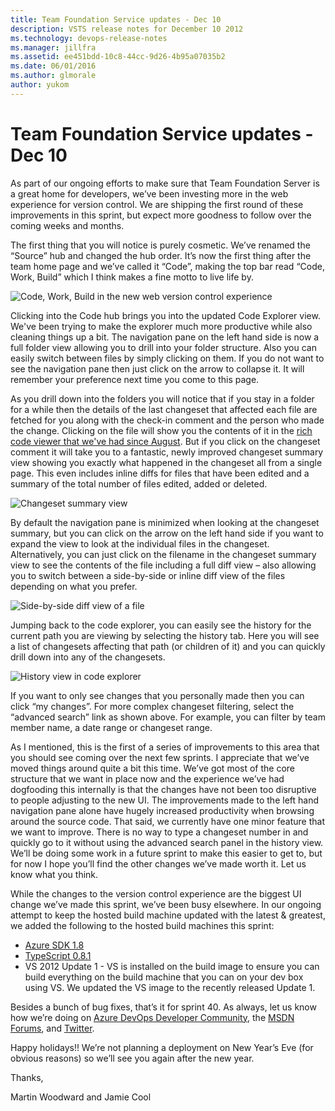 ```yaml
---
title: Team Foundation Service updates - Dec 10
description: VSTS release notes for December 10 2012
ms.technology: devops-release-notes
ms.manager: jillfra
ms.assetid: ee451bdd-10c8-44cc-9d26-4b95a07035b2
ms.date: 06/01/2016
ms.author: glmorale
author: yukom
---
```


# Team Foundation Service updates - Dec 10

As part of our ongoing efforts to make sure that Team Foundation Server is a great home for developers, we’ve been investing more in the web experience for version control. We are shipping the first round of these improvements in this sprint, but expect more goodness to follow over the coming weeks and months.

The first thing that you will notice is purely cosmetic. We’ve renamed the “Source” hub and changed the hub order. It’s now the first thing after the team home page and we’ve called it “Code”, making the top bar read “Code, Work, Build” which I think makes a fine motto to live life by.

![Code, Work, Build in the new web version control experience](media/12_10_01.png)

Clicking into the Code hub brings you into the updated Code Explorer view. We've been trying to make the explorer much more productive while also cleaning things up a bit. The navigation pane on the left hand side is now a full folder view allowing you to drill into your folder structure. Also you can easily switch between files by simply clicking on them. If you do not want to see the navigation pane then just click on the arrow to collapse it. It will remember your preference next time you come to this page.

As you drill down into the folders you will notice that if you stay in a folder for a while then the details of the last changeset that affected each file are fetched for you along with the check-in comment and the person who made the change. Clicking on the file will show you the contents of it in the [rich code viewer that we've had since August](aug-27-team-services.md). But if you click on the changeset comment it will take you to a fantastic, newly improved changeset summary view showing you exactly what happened in the changeset all from a single page. This even includes inline diffs for files that have been edited and a summary of the total number of files edited, added or deleted.

![Changeset summary view](media/12_10_02.png)

By default the navigation pane is minimized when looking at the changeset summary, but you can click on the arrow on the left hand side if you want to expand the view to look at the individual files in the changeset. Alternatively, you can just click on the filename in the changeset summary view to see the contents of the file including a full diff view – also allowing you to switch between a side-by-side or inline diff view of the files depending on what you prefer.

![Side-by-side diff view of a file](media/12_10_03.png)

Jumping back to the code explorer, you can easily see the history for the current path you are viewing by selecting the history tab. Here you will see a list of changesets affecting that path (or children of it) and you can quickly drill down into any of the changesets.

![History view in code explorer](media/12_10_04.png)

If you want to only see changes that you personally made then you can click “my changes”. For more complex changeset filtering, select the “advanced search” link as shown above. For example, you can filter by team member name, a date range or changeset range.

As I mentioned, this is the first of a series of improvements to this area that you should see coming over the next few sprints. I appreciate that we’ve moved things around quite a bit this time. We’ve got most of the core structure that we want in place now and the experience we’ve had dogfooding this internally is that the changes have not been too disruptive to people adjusting to the new UI. The improvements made to the left hand navigation pane alone have hugely increased productivity when browsing around the source code. That said, we currently have one minor feature that we want to improve. There is no way to type a changeset number in and quickly go to it without using the advanced search panel in the history view. We’ll be doing some work in a future sprint to make this easier to get to, but for now I hope you’ll find the other changes we’ve made worth it. Let us know what you think.

While the changes to the version control experience are the biggest UI change we’ve made this sprint, we’ve been busy elsewhere. In our ongoing attempt to keep the hosted build machine updated with the latest & greatest, we added the following to the hosted build machines this sprint:

* [Azure SDK 1.8](https://www.windowsazure.com/develop/net/)
* [TypeScript 0.8.1](https://typescript.codeplex.com/)
* VS 2012 Update 1 - VS is installed on the build image to ensure you can build everything on the build machine that you can on your dev box using VS. We updated the VS image to the recently released Update 1.

Besides a bunch of bug fixes, that’s it for sprint 40. As always, let us know how we’re doing on [Azure DevOps Developer Community](https://developercommunity.visualstudio.com/spaces/21/index.html), the [MSDN Forums](https://social.msdn.microsoft.com/Forums/TFService/threads), and [Twitter](https://twitter.com/search?q=%23tfservice).

Happy holidays!! We’re not planning a deployment on New Year’s Eve (for obvious reasons) so we’ll see you again after the new year.

Thanks,

Martin Woodward and Jamie Cool
